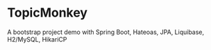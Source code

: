 TopicMonkey
=====================

A bootstrap project demo with Spring Boot, Hateoas, JPA, Liquibase, H2/MySQL, HikariCP
